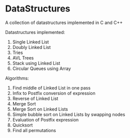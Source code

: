 # DataStructures
A collection of datastructures implemented in C and C++


Datastructures implemented:
1. Single Linked List
2. Doubly Linked List
3. Tries
4. AVL Trees
5. Stack using Linked List
5. Circular Queues using Array

Algorithms:
1. Find middle of Linked List in one pass
2. Infix to Postfix conversion of expression
3. Reverse of Linked List
4. Merge Sort
5. Merge Sort on Linked Lists
6. Simple bubble sort on Linked Lists by swapping nodes
7. Evaluation of Postfix expression
8. Quicksort
9. Find all permutations 

